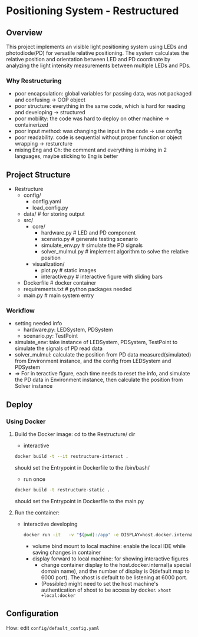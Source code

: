 # Positioning System - Restructured



## Overview

This project implements an visible light positioning system using LEDs and photodiode(PD) for versatile relative positioning. The system calculates the relative position and orientation between LED and PD coordinate by analyzing the light intensity measurements between multiple LEDs and PDs.

### Why Restructuring
- poor encapsulation: global variables for passing data, was not packaged and confusing -> OOP object
- poor structure: everything in the same code, which is hard for reading and developing -> structured
- poor mobility: the code was hard to deploy on other machine -> containerized
- poor input method: was changing the input in the code -> use config
- poor readability: code is sequential without proper function or object wrapping -> resturcture
- mixing Eng and Ch: the comment and everything is mixing in 2 languages, maybe sticking to Eng is better


## Project Structure
- Restructure
    - config/
        - config.yaml
        - load_config.py
    - data/ # for storing output
    - src/ 
        - core/
            - hardware.py # LED and PD component
            - scenario.py # generate testing scenario
            - simulate_env.py # simulate the PD signals
            - solver_mulmul.py # implement algorithm to solve the relative position
        - visualization/
            - plot.py # static images
            - interactive.py # interactive figure with sliding bars
    - Dockerfile # docker container
    - requirements.txt # python packages needed
    - main.py # main system entry
### Workflow
- setting needed info
    - hardware.py: LEDSystem, PDSystem
    - scenario.py: TestPoint
- simulate_env: take instance of LEDSystem, PDSystem, TestPoint to simulate the signals of PD read data
- solver_mulmul: calculate the position from PD data measured(simulated) from Environment instance, and the config from LEDSystem and PDSystem
- => For in teractive figure, each time needs to reset the info, and simulate the PD data in Environment instance, then calculate the position from Solver instance


## Deploy

### Using Docker

1. Build the Docker image:
   cd to the Restructure/ dir 
   - interactive
    ```bash
    docker build -t --it restructure-interact .
    ```
    should set the Entrypoint in Dockerfile to the /bin/bash/
   - run once
    ```bash
    docker build -t restructure-static .
    ```
    should set the Entrypoint in Dockerfile to the main.py

2. Run the container:
    - interactive developing
        
        ```bash
        docker run -it   -v "$(pwd):/app" -e DISPLAY=host.docker.internal:0 --rm  restructure-interact
        ```

        - volume bind mount to local machine: enable the local IDE while saving changes in container
        - display forward to local machine: for showing interactive figures
            - change container display to the host.docker.internal(a special domain name), and the number of display is 0(default map to 6000 port). The xhost is default to be listening at 6000 port.
            - (Possible:) might need to set the host machine's authentication of xhost to be access by docker.
                ```xhost +local:docker```
                
  




## Configuration
How: edit `config/default_config.yaml`

